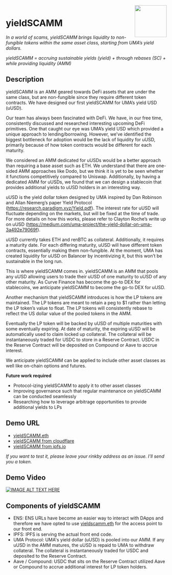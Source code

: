 <img align="right" width="100" height="100" src="https://user-images.githubusercontent.com/693461/96717178-08bb6400-13e1-11eb-9362-b5319c4a6b0c.png">

# yieldSCAMM

*In a world of scams, yieldSCAMM brings liquidity to non-fungible tokens within the same asset class, starting from UMA’s yield dollars.*

*yieldSCAMM = accruing sustainable yields (yield) + through rebases (SC) + while providing liquidity (AMM)*

## Description

yieldSCAMM is an AMM geared towards DeFi assets that are under the same class, but are non-fungible since they require different token contracts. We have designed our first yieldSCAMM for UMA’s yield USD (uUSD).

Our team has always been fascinated with DeFi. We have, in our free time, consistently discussed and researched interesting upcoming DeFi primitives. One that caught our eye was UMA’s yield USD which provided a unique approach to lending/borrowing. However, we’ve identified the biggest bottleneck for adoption would be the lack of liquidity for uUSD, primarily because of how token contracts would be different for each maturity.

We considered an AMM dedicated for uUSDs would be a better approach than requiring a base asset such as ETH. We understand that there are one-sided AMM approaches like Dodo, but we think it is yet to be seen whether it functions competitively compared to Uniswap. Additionally, by having a dedicated AMM for uUSDs, we found that we can design a stablecoin that provides additional yields to uUSD holders in an interesting way.

uUSD is the yield dollar token designed by UMA inspired by Dan Robinson and Allan Niemerg’s paper Yield Protocol (https://research.paradigm.xyz/Yield.pdf). The interest rate for uUSD will fluctuate depending on the markets, but will be fixed at the time of trade. For more details on how this works, please refer to Clayton Roche’s write up on uUSD (https://medium.com/uma-project/the-yield-dollar-on-uma-3a492e79069f).

uUSD currently takes ETH and renBTC as collateral. Additionally, it requires a maturity date. For each differing maturity, uUSD will have different token contracts, essentially making them non-fungible. At the moment, UMA has created liquidity for uUSD on Balancer by incentivizing it, but this won’t be sustainable in the long run.

This is where yieldSCAMM comes in. yieldSCAMM is an AMM that pools any uUSD allowing users to trade their uUSD of one maturity to uUSD of any other maturity. As Curve Finance has become the go-to DEX for stablecoins, we anticipate yieldSCAMM to become the go-to DEX for uUSD. 

Another mechanism that yieldSCAMM introduces is how the LP tokens are maintained. The LP tokens are meant to retain a peg to $1 rather than letting the LP token’s value to float. The LP tokens will consistently rebase to reflect the US dollar value of the pooled tokens in the AMM.

Eventually the LP token will be backed by uUSD of multiple maturities with some eventually expiring. At date of maturity, the expiring uUSD will be automatically used to claim locked up collateral. The collateral will be instantaneously traded for USDC to store in a Reserve Contract. USDC in the Reserve Contract will be deposited on Compound or Aave to accrue interest.

We anticipate yieldSCAMM can be applied to include other asset classes as well like on-chain options and futures.

**Future work required**
* Protocol-izing yieldSCAMM to apply it to other asset classes
* Improving governance such that regular maintenance on yieldSCAMM can be conducted seamlessly
* Researching how to leverage arbitrage opportunities to provide additional yields to LPs

## Demo URL
* [yieldSCAMM.eth](http://yieldscamm.eth)
* [yieldSCAMM from cloudflare](https://cloudflare-ipfs.com/ipfs/QmYvMSx3rdqFmqo7ED5WqvXYB9BMSb88yxXLCdAvytzDGL)
* [yieldSCAMM from ipfs.io](https://ipfs.io/ipfs/QmYvMSx3rdqFmqo7ED5WqvXYB9BMSb88yxXLCdAvytzDGL)

_If you want to test it, please leave your rinkby address as an issue. I'll send you a token._

## Demo Video
[![IMAGE ALT TEXT HERE](https://yt-embed.herokuapp.com/embed?v=oF2x3PgVa0g)](https://youtu.be/GWFuzcj4OBE "yieldSCAMM DEMO")

## Components of yieldSCAMM
* ENS: ENS URLs have become an easier way to interact with DApps and therefore we have opted to use [yieldscamm.eth](yieldscamm.eth) for the access point to our front end.
* IPFS: IPFS is serving the actual front end code.
* UMA Protocol: UMA's yield dollar (uUSD) is pooled into our AMM. If any uUSD in the AMM matures, the uUSD is repaid to UMA to withdraw collateral. The collateral is instantaneously traded for USDC and deposited to the Reserve Contract.
* Aave / Compound: USDC that sits on the Reserve Contract utilized Aave or Compound to accrue additional interest for LP token holders.

